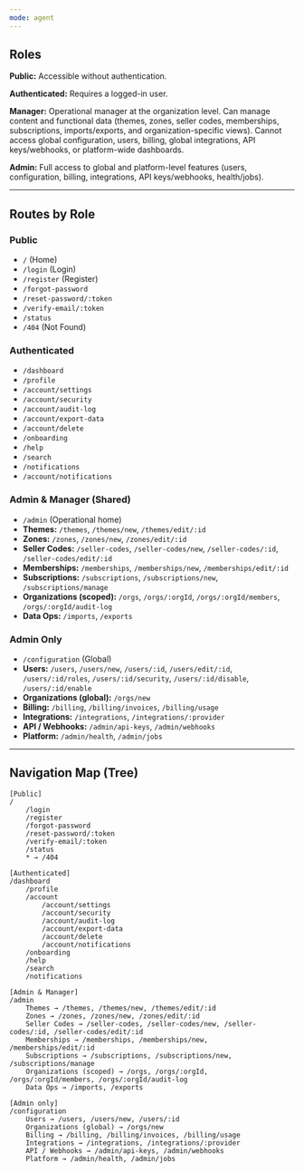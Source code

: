 ```yaml
---
mode: agent
---
```


## Roles

**Public:** Accessible without authentication.

**Authenticated:** Requires a logged-in user.

**Manager:** Operational manager at the organization level. Can manage content
and functional data (themes, zones, seller codes, memberships, subscriptions,
imports/exports, and organization-specific views). Cannot access global
configuration, users, billing, global integrations, API keys/webhooks, or
platform-wide dashboards.

**Admin:** Full access to global and platform-level features (users,
configuration, billing, integrations, API keys/webhooks, health/jobs).

---

## Routes by Role

### Public

- `/` (Home)
- `/login` (Login)
- `/register` (Register)
- `/forgot-password`
- `/reset-password/:token`
- `/verify-email/:token`
- `/status`
- `/404` (Not Found)

### Authenticated

- `/dashboard`
- `/profile`
- `/account/settings`
- `/account/security`
- `/account/audit-log`
- `/account/export-data`
- `/account/delete`
- `/onboarding`
- `/help`
- `/search`
- `/notifications`
- `/account/notifications`

### Admin & Manager (Shared)

- `/admin` (Operational home)
- **Themes:** `/themes`, `/themes/new`, `/themes/edit/:id`
- **Zones:** `/zones`, `/zones/new`, `/zones/edit/:id`
- **Seller Codes:** `/seller-codes`, `/seller-codes/new`, `/seller-codes/:id`,
  `/seller-codes/edit/:id`
- **Memberships:** `/memberships`, `/memberships/new`, `/memberships/edit/:id`
- **Subscriptions:** `/subscriptions`, `/subscriptions/new`,
  `/subscriptions/manage`
- **Organizations (scoped):** `/orgs`, `/orgs/:orgId`, `/orgs/:orgId/members`,
  `/orgs/:orgId/audit-log`
- **Data Ops:** `/imports`, `/exports`

### Admin Only

- `/configuration` (Global)
- **Users:** `/users`, `/users/new`, `/users/:id`, `/users/edit/:id`,
  `/users/:id/roles`, `/users/:id/security`, `/users/:id/disable`,
  `/users/:id/enable`
- **Organizations (global):** `/orgs/new`
- **Billing:** `/billing`, `/billing/invoices`, `/billing/usage`
- **Integrations:** `/integrations`, `/integrations/:provider`
- **API / Webhooks:** `/admin/api-keys`, `/admin/webhooks`
- **Platform:** `/admin/health`, `/admin/jobs`

---

## Navigation Map (Tree)

```
[Public]
/
    /login
    /register
    /forgot-password
    /reset-password/:token
    /verify-email/:token
    /status
    * → /404

[Authenticated]
/dashboard
    /profile
    /account
        /account/settings
        /account/security
        /account/audit-log
        /account/export-data
        /account/delete
        /account/notifications
    /onboarding
    /help
    /search
    /notifications

[Admin & Manager]
/admin
    Themes → /themes, /themes/new, /themes/edit/:id
    Zones → /zones, /zones/new, /zones/edit/:id
    Seller Codes → /seller-codes, /seller-codes/new, /seller-codes/:id, /seller-codes/edit/:id
    Memberships → /memberships, /memberships/new, /memberships/edit/:id
    Subscriptions → /subscriptions, /subscriptions/new, /subscriptions/manage
    Organizations (scoped) → /orgs, /orgs/:orgId, /orgs/:orgId/members, /orgs/:orgId/audit-log
    Data Ops → /imports, /exports

[Admin only]
/configuration
    Users → /users, /users/new, /users/:id
    Organizations (global) → /orgs/new
    Billing → /billing, /billing/invoices, /billing/usage
    Integrations → /integrations, /integrations/:provider
    API / Webhooks → /admin/api-keys, /admin/webhooks
    Platform → /admin/health, /admin/jobs
```
